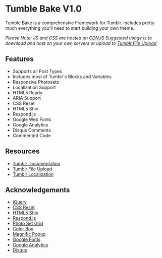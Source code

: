 Tumble Bake V1.0
=================

Tumble Bake is a comprehensive Framework for Tumblr. Includes pretty much everything you'll need to start building your own theme.

*Please Note: JS and CSS are hosted on [CDNJS](https://cdnjs.com) Suggested usage is to download and host on your own servers or upload to [Tumblr File Upload](https://www.tumblr.com/themes/upload_static_file)*

## Features
- Supports all Post Types
- Includes most of Tumblr's Blocks and Variables
- Responsive Photosets
- Localization Support
- HTML5 Ready
- ARIA Support
- CSS Reset
- HTML5 Shiv
- Respond.js
- Google Web Fonts
- Google Analytics
- Disqus Comments
- Commented Code

## Resources
- [Tumblr Documentation](https://www.tumblr.com/docs/en/custom_themes)
- [Tumblr File Upload](https://www.tumblr.com/themes/upload_static_file)
- [Tumblr Localization](https://www.tumblr.com/docs/en/localizing_themes)

## Acknowledgements
- [jQuery](https://jquery.com)
- [CSS Reset](http://meyerweb.com/eric/tools/css/reset/)
- [HTML5 Shiv](https://github.com/aFarkas/html5shiv)
- [Respond.js](https://github.com/scottjehl/Respond)
- [Photo Set Grid](https://github.com/stylehatch/photoset-grid)
- [Color Box](https://github.com/jackmoore/colorbox)
- [Magnific Popup](https://github.com/dimsemenov/Magnific-Popup)
- [Google Fonts](https://www.google.com/fonts)
- [Google Analytics](https://www.google.com/analytics/)
- [Disqus](https://disqus.com/)
